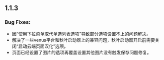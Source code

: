 
## 1.1.3

### Bug Fixes:
 * 因“使用下拉菜单取代单选列表选项”导致部分选项设置不上的问题解决。
 * 解决了一些venus平台和秋叶启动器上的兼容问题，秋叶启动器开启前需要关闭“启动云端页面汉化”选项。
 * 页面已经设置了图片的选项再覆盖设置其他图片没有触发保存问题修复。